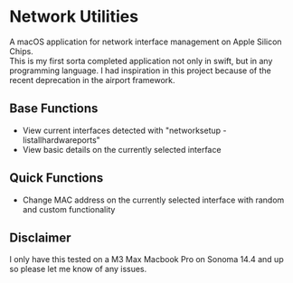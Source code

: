 # Network Utilities
A macOS application for network interface management on Apple Silicon Chips. <br>
This is my first sorta completed application not only in swift, but in any programming language. I had inspiration in this project because of the recent deprecation in the airport framework.

## Base Functions
- View current interfaces detected with "networksetup -listallhardwareports"
- View basic details on the currently selected interface

## Quick Functions
- Change MAC address on the currently selected interface with random and custom functionality

## Disclaimer
I only have this tested on a M3 Max Macbook Pro on Sonoma 14.4 and up so please let me know of any issues.
